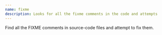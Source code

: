 ```yaml
---
name: fixme
description: Looks for all the fixme comments in the code and attempts to fix them
---
```


Find all the FIXME comments in source-code files and attempt to fix them.
